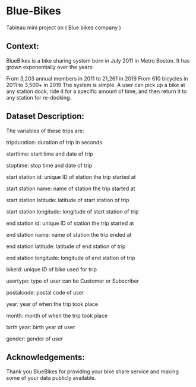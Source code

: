 # Blue-Bikes

Tableau mini project on ( Blue bikes company )

## Context:
BlueBIkes is a bike sharing system born in July 2011 in Metro Boston. It has grown exponentially over the years:

From 3,203 annual members in 2011 to 21,261 in 2019
From 610 bicycles in 2011 to 3,500+ in 2019
The system is simple. A user can pick up a bike at any station dock, ride it for a specific amount of time, and then return it to any station for re-docking.

## Dataset Description:

The variables of these trips are:

tripduration: duration of trip in seconds

starttime: start time and date of trip

stoptime: stop time and date of trip

start station id: unique ID of station the trip started at

start station name: name of station the trip started at

start station latitude: latitude of start station of trip

start station longitude: longitude of start station of trip

end station id: unique ID of station the trip started at

end station name: name of station the trip ended at

end station latitude: latitude of end station of trip

end station longitude: longitude of end station of trip

bikeid: unique ID of bike used for trip

usertype: type of user can be Customer or Subscriber

postalcode: postal code of user

year: year of when the trip took place

month: month of when the trip took place

birth year: birth year of user

gender: gender of user

## Acknowledgements:

Thank you BlueBikes for providing your bike share service and making some of your data publicly available.
